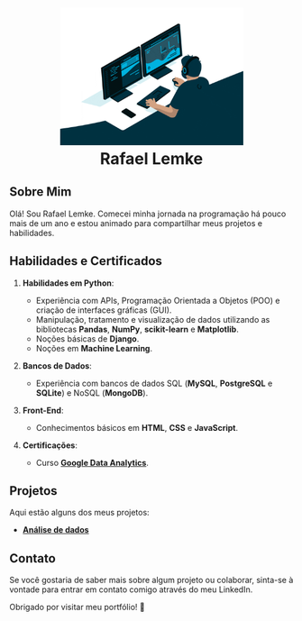 <h1 align="center">
<img src = "giphy.gif" width = "325px"><br>
   Rafael Lemke
</h1>


## Sobre Mim
Olá! Sou Rafael Lemke. Comecei minha jornada na programação há pouco mais de um ano e estou animado para compartilhar meus projetos e habilidades.

## Habilidades e Certificados

1. **Habilidades em Python**:
   - Experiência com APIs, Programação Orientada a Objetos (POO) e criação de interfaces gráficas (GUI).
   - Manipulação, tratamento e visualização de dados utilizando as bibliotecas **Pandas**, **NumPy**, **scikit-learn** e **Matplotlib**.
   - Noções básicas de **Django**.
   - Noções em **Machine Learning**.

2. **Bancos de Dados**:
   - Experiência com bancos de dados SQL (**MySQL**, **PostgreSQL** e **SQLite**) e NoSQL (**MongoDB**).

3. **Front-End**:
   - Conhecimentos básicos em **HTML**, **CSS** e **JavaScript**.

4. **Certificações**:
   - Curso [**Google Data Analytics**](https://www.credly.com/badges/e9d2afa6-2140-45cd-96e2-27e6833b8c92). 

## Projetos
Aqui estão alguns dos meus projetos:
   - [**Análise de dados**](https://github.com/rafalemke/Google_Data_Analytics_Case_Study) 

## Contato
Se você gostaria de saber mais sobre algum projeto ou colaborar, sinta-se à vontade para entrar em contato comigo através do meu LinkedIn.

Obrigado por visitar meu portfólio! 🚀
